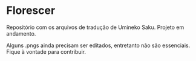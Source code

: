 # Florescer

Repositório com os arquivos de tradução de Umineko Saku.
Projeto em andamento.

Alguns .pngs ainda precisam ser editados, entretanto não são essenciais. Fique à vontade para contribuir.  
